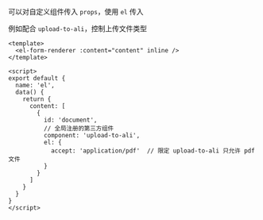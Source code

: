 
可以对自定义组件传入 `props`，使用 `el` 传入

例如配合 `upload-to-ali`，控制上传文件类型

```vue
<template>
  <el-form-renderer :content="content" inline />
</template>

<script>
export default {
  name: 'el',
  data() {
    return {
      content: [
        {
          id: 'document',
          // 全局注册的第三方组件
          component: 'upload-to-ali',
          el: {
            accept: 'application/pdf'  // 限定 upload-to-ali 只允许 pdf 文件
          }
        }
      ]
    }
  }
}
</script>
```